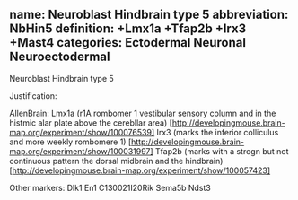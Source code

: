 name: Neuroblast Hindbrain type 5
abbreviation: NbHin5
definition: +Lmx1a +Tfap2b +Irx3 +Mast4
categories: Ectodermal Neuronal Neuroectodermal
---

Neuroblast Hindbrain type 5

Justification:

AllenBrain:
Lmx1a (r1A rombomer 1 vestibular sensory column and in the histmic alar plate above the cerebllar area)
[http://developingmouse.brain-map.org/experiment/show/100076539]
Irx3 (marks the inferior colliculus and more weekly rombomere 1)
[http://developingmouse.brain-map.org/experiment/show/100031997]
Tfap2b (marks with a strogn but not continuous pattern the dorsal midbrain and the hindbrain)
[http://developingmouse.brain-map.org/experiment/show/100057423]


Other markers:
Dlk1
En1
C130021I20Rik
Sema5b
Ndst3